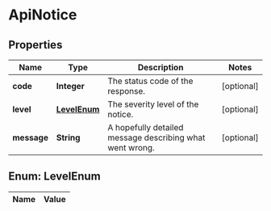 

# ApiNotice

## Properties

Name | Type | Description | Notes
------------ | ------------- | ------------- | -------------
**code** | **Integer** | The status code of the response. |  [optional]
**level** | [**LevelEnum**](#LevelEnum) | The severity level of the notice. |  [optional]
**message** | **String** | A hopefully detailed message describing what went wrong. |  [optional]


## Enum: LevelEnum

Name | Value
---- | -----




